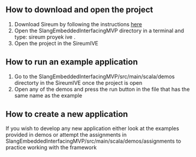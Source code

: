 ## How to download and open the project

1) Download Sireum by following the instructions [here](https://sireum.org/getting-started/)
2) Open the SlangEmbeddedInterfacingMVP directory in a terminal and type:
  sireum proyek ive .
3) Open the project in the SireumIVE

## How to run an example application

1) Go to the SlangEmbeddedInterfacingMVP/src/main/scala/demos directorty in the SireumIVE once the project is open
2) Open any of the demos and press the run button in the file that has the same name as the example

## How to create a new application

If you wish to develop any new application either look at the examples provided in demos or attempt the assignments
in SlangEmbeddedInterfacingMVP/src/main/scala/demos/assignments to practice working with the framework
